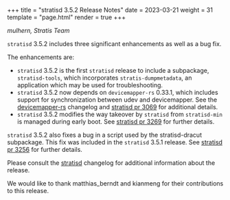 +++
title = "stratisd 3.5.2 Release Notes"
date = 2023-03-21
weight = 31
template = "page.html"
render = true
+++

*mulhern, Stratis Team*

`stratisd` 3.5.2 includes three significant enhancements as well as a bug
fix.

<!-- more -->

The enhancements are:

* `stratisd` 3.5.2 is the first `stratisd` release to include a subpackage,
`stratisd-tools`, which incorporates `stratis-dumpmetadata`, an application
which may be used for troubleshooting.
* `stratisd` 3.5.2 now depends on `devicemapper-rs` 0.33.1, which includes
support for synchronization between udev and devicemapper. See
the [devicemapper-rs] changelog and [stratisd pr 3069] for additional details.
* `stratisd` 3.5.2 modifies the way takeover by `stratisd` from `stratisd-min`
is managed during early boot. See [stratisd pr 3269] for further details.


`stratisd` 3.5.2 also fixes a bug in a script used by the stratisd-dracut
subpackage. This fix was included in the `stratisd` 3.5.1 release. See
[stratisd pr 3256] for further details.

Please consult the [stratisd] changelog for additional information about the
release.

We would like to thank matthias\_berndt and kianmeng for their contributions
to this release.

[stratisd pr 3069]: https://github.com/stratis-storage/stratisd/pull/3069
[stratisd pr 3269]: https://github.com/stratis-storage/stratisd/pull/3269
[stratisd pr 3256]: https://github.com/stratis-storage/stratisd/pull/3256
[devicemapper-rs]: https://github.com/stratis-storage/devicemapper-rs/blob/master/CHANGES.txt
[stratisd]: https://github.com/stratis-storage/stratisd/blob/master/CHANGES.txt
